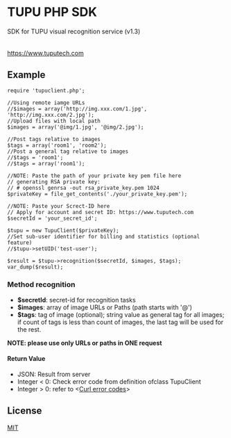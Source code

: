# TUPU PHP SDK

SDK for TUPU visual recognition service (v1.3)
######  
<https://www.tuputech.com>

## Example

```
require 'tupuclient.php';

//Using remote iamge URLs
//$images = array('http://img.xxx.com/1.jpg', 'http://img.xxx.com/2.jpg');
//Upload files with local path
$images = array('@img/1.jpg', '@img/2.jpg');

//Post tags relative to images
$tags = array('room1', 'room2');
//Post a general tag relative to images
//$tags = 'room1';
//$tags = array('room1');

//NOTE: Paste the path of your private key pem file here
// generating RSA private key:
// # openssl genrsa -out rsa_private_key.pem 1024
$privateKey = file_get_contents('./your_private_key.pem');

//NOTE: Paste your Screct-ID here
// Apply for account and secret ID: https://www.tuputech.com
$secretId = 'your_secret_id';

$tupu = new TupuClient($privateKey);
//Set sub-user identifier for billing and statistics (optional feature)
//$tupu->setUID('test-user');

$result = $tupu->recognition($secretId, $images, $tags);
var_dump($result);
```

### Method recognition
- **$secretId**: secret-id for recognition tasks
- **$images**: array of image URLs or Paths (path starts with '@')
- **$tags**: tag of image (optional); string value as general tag for all images; if count of tags is less than count of images, the last tag will be used for the rest.

**NOTE: please use only URLs or paths in ONE request**

#### Return Value
- JSON: Result from server
- Integer < 0: Check error code from definition ofclass TupuClient
- Integer > 0: refer to <[Curl error codes](https://curl.haxx.se/libcurl/c/libcurl-errors.html)>

## License

[MIT](http://www.opensource.org/licenses/mit-license.php)
